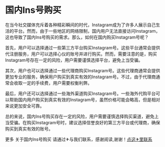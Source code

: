 # 国内Ins号购买

在当今社交媒体充斥着各种精彩瞬间的时代，Instagram成为了许多人展示自己生活的平台。然而，由于一些地区的网络限制，国内用户无法直接访问Instagram，这也导致了国内Ins号购买的需求。那么，如何在国内购买Instagram号呢？

首先，用户可以选择通过一些第三方平台购买Instagram号。这些平台通常会提供代注册服务，用户可以选择心仪的账号并进行购买。然而，需要注意的是，购买Instagram号存在一定的风险，用户需要谨慎选择平台，避免上当受骗。

其次，用户也可以选择通过一些代理商购买Instagram号。这些代理商通常会提供更加专业的服务，确保用户购买到真实有效的Instagram号。不过，由于代理商通常会收取一定的手续费，用户需要权衡利弊。

最后，用户还可以选择通过一些海外渠道购买Instagram号。一些海外代购平台可以帮助国内用户购买到真实有效的Instagram号，虽然价格可能会略高，但是相对来说更加安全可靠。

总的来说，国内Ins号购买存在一定的风险，用户需要谨慎选择购买渠道，避免上当受骗。在购买Instagram号时，建议选择信誉良好的第三方平台或代理商，确保购买到真实有效的账号。

更多 关于国内Ins号购买 请通过✈与我们联系，感谢阅读,谢谢！[点这✈里联系](https://abc.k02.cc)